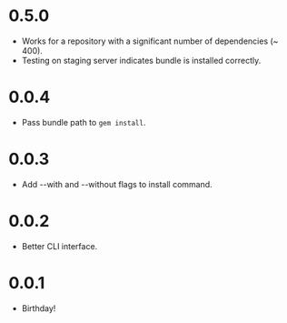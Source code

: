 0.5.0
===
- Works for a repository with a significant number of dependencies (~ 400).
- Testing on staging server indicates bundle is installed correctly.

0.0.4
===
- Pass bundle path to `gem install`.

0.0.3
===
- Add --with and --without flags to install command.

0.0.2
===
- Better CLI interface.

0.0.1
===
- Birthday!
